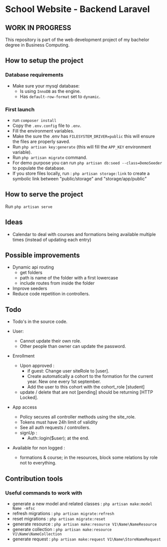 # School Website - Backend Laravel

## WORK IN PROGRESS

This repository is part of the web development project of my bachelor degree in Business Computing.

## How to setup the project
### Database requirements
- Make sure your mysql database:
    - Is using `InnoDB` as the engine.
    - Has `default-row-format` set to `dynamic`.

### First launch
- run `composer install`
- Copy the `.env.config` file to `.env`.
- Fill the environment variables.
- Make the sure the .env has `FILESYSTEM_DRIVER=public` this will ensure the files are properly saved.
- Run `php artisan key:generate` (this will fill the `APP_KEY` environment variable).
- Run `php artisan migrate` command.
- For demo purpose you can run `php artisan db:seed --class=DemoSeeder` to populate the database.
- If you store files locally, run : `php artisan storage:link` to create a symbolic link between "public/storage" and "storage/app/public"

## How to serve the project
Run `php artisan serve`

## Ideas
- Calendar to deal with courses and formations being available multiple times (instead of updating each entry)

## Possible improvements
- Dynamic api routing
  - get folders
  - path is name of the folder with a first lowercase
  - include routes from inside the folder
- Improve seeders
- Reduce code repetition in controllers.

## Todo
- Todo's in the source code.
- User: 
  - Cannot update their own role.
  - Other people than owner can update the password.

- Enrollment
  - Upon approved :
    - if guest: Change user siteRole to [user].
    - Create automatically a cohort to the formation for the current year. New one every 1st september.
    - Add the user to this cohort with the cohort_role [student]
  - update / delete that are not [pending] should be returning [HTTP Locked].

- App access
  - Policy secures all controller methods using the site_role.
  - Tokens must have 24h limit of validity
  - See all auth requests / controllers.
  - signUp :
      - Auth::login($user); at the end.
  
- Available for non logged :
  - formations & course; in the resources, block some relations by role not to everything.

## Contribution tools
### Useful commands to work with
- generate a new model and related classes : `php artisan make:model Name -mfsc`
- refresh migrations : `php artisan migrate:refresh`
- reset migrations : `php artisan migrate:reset`
- generate resource : `php artisan make:resource V1\Name\NameResource`
- generate collection : `php artisan make:resource V1\Name\NameCollection`
- generate request : `php artisan make:request V1\Name\StoreNameRequest`
